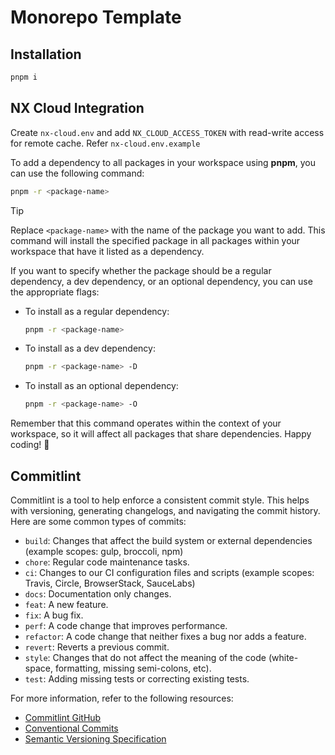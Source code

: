 # Monorepo Template

## Installation
```bash
pnpm i
```

## NX Cloud Integration
Create `nx-cloud.env` and add `NX_CLOUD_ACCESS_TOKEN` with read-write access for remote cache.
Refer `nx-cloud.env.example`

To add a dependency to all packages in your workspace using **pnpm**, you can use the following command:

```bash
pnpm -r <package-name>
```
> [!TIP]
> Replace `<package-name>` with the name of the package you want to add. This command will install the specified package in all packages within your workspace that have it listed as a dependency.

If you want to specify whether the package should be a regular dependency, a dev dependency, or an optional dependency, you can use the appropriate flags:

- To install as a regular dependency:
  ```bash
  pnpm -r <package-name>
  ```

- To install as a dev dependency:
  ```bash
  pnpm -r <package-name> -D
  ```

- To install as an optional dependency:
  ```bash
  pnpm -r <package-name> -O
  ```

Remember that this command operates within the context of your workspace, so it will affect all packages that share dependencies. Happy coding! 🚀


## Commitlint

Commitlint is a tool to help enforce a consistent commit style. This helps with versioning, generating changelogs, and navigating the commit history. Here are some common types of commits:

- `build`: Changes that affect the build system or external dependencies (example scopes: gulp, broccoli, npm)
- `chore`: Regular code maintenance tasks.
- `ci`: Changes to our CI configuration files and scripts (example scopes: Travis, Circle, BrowserStack, SauceLabs)
- `docs`: Documentation only changes.
- `feat`: A new feature.
- `fix`: A bug fix.
- `perf`: A code change that improves performance.
- `refactor`: A code change that neither fixes a bug nor adds a feature.
- `revert`: Reverts a previous commit.
- `style`: Changes that do not affect the meaning of the code (white-space, formatting, missing semi-colons, etc).
- `test`: Adding missing tests or correcting existing tests.

For more information, refer to the following resources:

- [Commitlint GitHub](https://github.com/conventional-changelog/commitlint)
- [Conventional Commits](https://www.conventionalcommits.org/)
- [Semantic Versioning Specification](https://semver.org/)